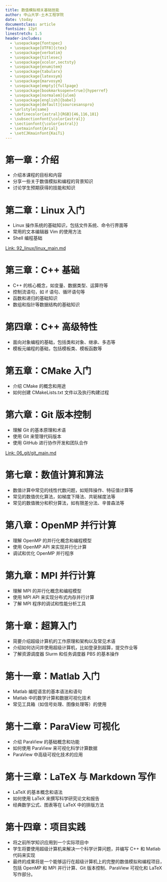 ```yaml
---
title: 数值模拟相关基础技能
author: 中山大学-土木工程学院
date: \today
documentclass: article
fontsize: 12pt
linestretch: 1.5
header-includes:
  - \usepackage{fontspec}
  - \usepackage[UTF8]{ctex}
  - \usepackage{verbatim}
  - \usepackage{titlesec}
  - \usepackage{xcolor,sectsty}
  - \usepackage{enumitem}
  - \usepackage{tabularx}
  - \usepackage{latexsym}
  - \usepackage{marvosym}
  - \usepackage[empty]{fullpage}
  - \usepackage[bookmarksopen=true]{hyperref}
  - \usepackage[normalem]{ulem}
  - \usepackage[english]{babel}
  - \usepackage[default]{sourcesanspro}
  - \urlstyle{same}
  - \definecolor{astral}{RGB}{46,116,181}
  - \subsectionfont{\color{astral}}
  - \sectionfont{\color{astral}}
  - \setmainfont{Arial}
  - \setCJKmainfont{KaiTi}
---
```


# 第一章：介绍

- 介绍本课程的目标和内容
- 分享一些关于数值模拟和编程的背景知识
- 讨论学生预期获得的技能和知识

# 第二章：Linux 入门

- Linux 操作系统的基础知识，包括文件系统、命令行界面等
- 常用的文本编辑器 Vim 的使用方法
- Shell 编程基础

[Link: 92_linux/linux_main.md](92_linux/linux_main.md)

# 第三章：C++ 基础

- C++ 的核心概念，如变量、数据类型、运算符等
- 控制流语句，如 if 语句、循环语句等
- 函数和递归的基础知识
- 数组和指针等数据结构的基础知识

# 第四章：C++ 高级特性

- 面向对象编程的基础，包括类和对象、继承、多态等
- 模板元编程的基础，包括模板类、模板函数等

# 第五章：CMake 入门

- 介绍 CMake 的概念和用途
- 如何创建 CMakeLists.txt 文件以及执行构建过程

# 第六章：Git 版本控制

- 理解 Git 的基本原理和术语
- 使用 Git 来管理代码版本
- 使用 GitHub 进行协作开发和团队合作

[Link: 06_git/git_main.md](06_git/git_main.md)

# 第七章：数值计算和算法

- 数值计算中常见的线性代数问题，如矩阵操作、特征值计算等
- 常见的数值优化算法，如梯度下降法、共轭梯度法等
- 常见的数值微分和积分算法，如有限差分法、辛普森法等

# 第八章：OpenMP 并行计算

- 理解 OpenMP 的并行化概念和编程模型
- 使用 OpenMP API 来实现并行化计算
- 调试和优化 OpenMP 并行程序

# 第九章：MPI 并行计算

- 理解 MPI 的并行化概念和编程模型
- 使用 MPI API 来实现分布式内存并行计算
- 了解 MPI 程序的调试和性能分析工具

# 第十章：超算入门

- 简要介绍超级计算机的工作原理和架构以及常见术语
- 介绍如何访问并使用超级计算机，比如登录到超算，提交作业等
- 了解资源调度器 Slurm 和任务调度器 PBS 的基本操作

# 第十一章：Matlab 入门

- Matlab 编程语言的基本语法和语句
- Matlab 中的数学计算和数据可视化技术
- 常见工具箱（如信号处理、图像处理等）的使用

# 第十二章：ParaView 可视化

- 介绍 ParaView 的基础概念和功能
- 如何使用 ParaView 来可视化科学计算数据
- ParaView 中高级可视化技术的应用

# 第十三章：LaTeX 与 Markdown 写作

- LaTeX 的基本概念和语法
- 如何使用 LaTeX 来撰写科学研究论文和报告
- 经典数学公式、图表等在 LaTeX 中的排版方法

# 第十四章：项目实践

- 将之前所学知识应用到一个实际项目中
- 学生将要使用超级计算机来解决一个科学计算问题，并编写 C++ 和 Matlab 代码来实现
- 最终的成果将是一个能够运行在超级计算机上的完整的数值模拟和编程项目，包括 OpenMP 和 MPI 并行计算、Git 版本控制、ParaView 可视化和 LaTeX 写作部分。
